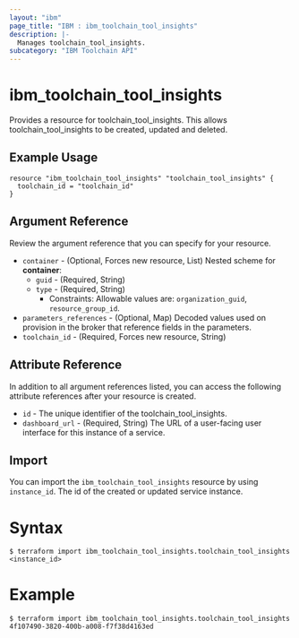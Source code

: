 ```yaml
---
layout: "ibm"
page_title: "IBM : ibm_toolchain_tool_insights"
description: |-
  Manages toolchain_tool_insights.
subcategory: "IBM Toolchain API"
---
```


# ibm_toolchain_tool_insights

Provides a resource for toolchain_tool_insights. This allows toolchain_tool_insights to be created, updated and deleted.

## Example Usage

```hcl
resource "ibm_toolchain_tool_insights" "toolchain_tool_insights" {
  toolchain_id = "toolchain_id"
}
```

## Argument Reference

Review the argument reference that you can specify for your resource.

* `container` - (Optional, Forces new resource, List) 
Nested scheme for **container**:
	* `guid` - (Required, String)
	* `type` - (Required, String)
	  * Constraints: Allowable values are: `organization_guid`, `resource_group_id`.
* `parameters_references` - (Optional, Map) Decoded values used on provision in the broker that reference fields in the parameters.
* `toolchain_id` - (Required, Forces new resource, String) 

## Attribute Reference

In addition to all argument references listed, you can access the following attribute references after your resource is created.

* `id` - The unique identifier of the toolchain_tool_insights.
* `dashboard_url` - (Required, String) The URL of a user-facing user interface for this instance of a service.

## Import

You can import the `ibm_toolchain_tool_insights` resource by using `instance_id`. The id of the created or updated service instance.

# Syntax
```
$ terraform import ibm_toolchain_tool_insights.toolchain_tool_insights <instance_id>
```

# Example
```
$ terraform import ibm_toolchain_tool_insights.toolchain_tool_insights 4f107490-3820-400b-a008-f7f38d4163ed
```
